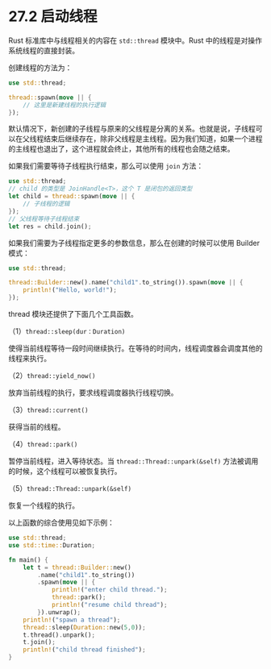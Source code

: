 # 27.2 启动线程

Rust 标准库中与线程相关的内容在 `std::thread` 模块中。Rust 中的线程是对操作系统线程的直接封装。

创建线程的方法为：

```rust
use std::thread;

thread::spawn(move || {
    // 这里是新建线程的执行逻辑
});
```

默认情况下，新创建的子线程与原来的父线程是分离的关系。也就是说，子线程可以在父线程结束后继续存在，除非父线程是主线程。因为我们知道，如果一个进程的主线程也退出了，这个进程就会终止，其他所有的线程也会随之结束。

如果我们需要等待子线程执行结束，那么可以使用 `join` 方法：

```rust
use std::thread;
// child 的类型是 JoinHandle<T>，这个 T 是闭包的返回类型
let child = thread::spawn(move || {
    // 子线程的逻辑
});
// 父线程等待子线程结束
let res = child.join();
```

如果我们需要为子线程指定更多的参数信息，那么在创建的时候可以使用 Builder 模式：

```rust
use std::thread;

thread::Builder::new().name("child1".to_string()).spawn(move || {
    println!("Hello, world!");
});
```

thread 模块还提供了下面几个工具函数。

（1）`thread::sleep(dur：Duration)`

使得当前线程等待一段时间继续执行。在等待的时间内，线程调度器会调度其他的线程来执行。

（2）`thread::yield_now()`

放弃当前线程的执行，要求线程调度器执行线程切换。

（3）`thread::current()`

获得当前的线程。

（4）`thread::park()`

暂停当前线程，进入等待状态。当 `thread::Thread::unpark(&self)` 方法被调用的时候，这个线程可以被恢复执行。

（5）`thread::Thread::unpark(&self)`

恢复一个线程的执行。

以上函数的综合使用见如下示例：

```rust
use std::thread;
use std::time::Duration;

fn main() {
    let t = thread::Builder::new()
        .name("child1".to_string())
        .spawn(move || {
            println!("enter child thread.");
            thread::park();
            println!("resume child thread");
        }).unwrap();
    println!("spawn a thread");
    thread::sleep(Duration::new(5,0));
    t.thread().unpark();
    t.join();
    println!("child thread finished");
}
```
